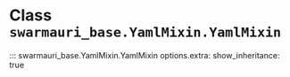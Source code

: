 # Class `swarmauri_base.YamlMixin.YamlMixin`

::: swarmauri_base.YamlMixin.YamlMixin
    options.extra:
      show_inheritance: true

